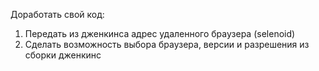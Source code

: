 Доработать свой код:
1. Передать из дженкинса адрес удаленного браузера (selenoid)
2. Сделать возможность выбора браузера, версии и разрешения из сборки дженкинс
